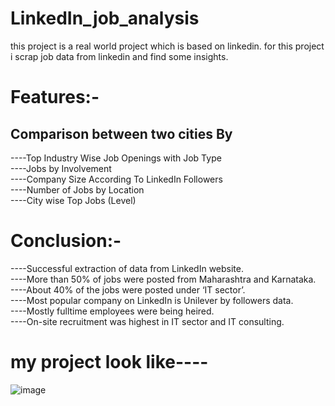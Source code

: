 # LinkedIn_job_analysis
this project is a real world project which is based on linkedin. for this project i scrap job data from linkedin and find some insights. 



# Features:-<br />
## Comparison between two cities By 
 ----Top Industry Wise Job Openings with Job Type <br />
 ----Jobs by Involvement<br />
 ----Company Size According To LinkedIn Followers<br />
 ----Number of Jobs by Location<br />
 ----City wise Top Jobs (Level)<br />
 
 
 # Conclusion:-<br />
----Successful extraction of data from LinkedIn website. <br />
----More than 50% of  jobs were posted from Maharashtra and Karnataka. <br />
----About 40% of the jobs were posted under ‘IT sector’. <br />
----Most popular company on LinkedIn is Unilever by followers data. <br />
----Mostly fulltime employees were being heired. <br />
----On-site recruitment was highest in IT sector and IT consulting. <br />


 
 # my project look like----
![image](https://user-images.githubusercontent.com/90344769/193395841-bc588257-7a86-47ee-8e0c-23df95f070c8.png)
